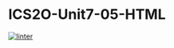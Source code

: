 # ICS2O-Unit7-05-HTML
[![linter](https://github.com/Trent-Hodgins/ICS2O-Unit7-05-HTML/workflows/linter/badge.svg)](https://github.com/marketplace/actions/super-linter)
